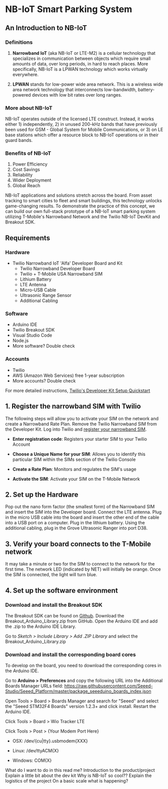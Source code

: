 NB-IoT Smart Parking System
===========================

An Introduction to NB-IoT
-------------------------

### Definitions

1. **Narrowband IoT** (aka NB-IoT or LTE-M2) is a cellular technology that specializes in communication between objects which require small amounts of data, over long periods, in hard to reach places. More specifically, NB-IoT is a LPWAN technology which works virtually everywhere.

2. **LPWAN** stands for low-power wide area network. This is a wireless wide area network technology that interconnects low-bandwidth, battery-powered devices with low bit rates over long ranges.

### More about NB-IoT
NB-IoT operates outside of the licensed LTE construct. Instead, it works either 1) independently, 2) in unused 200-kHz bands that have previously been used for GSM - Global System for Mobile Communications, or 3) on LE base stations which offer a resource block to NB-IoT operations or in their guard bands.

### Benefits of NB-IoT
1. Power Efficiency
2. Cost Savings
3. Reliability
4. Wider Deployment
5. Global Reach

NB-IoT applications and solutions stretch across the board. From asset tracking to smart cities to fleet and smart buildings, this technology unlocks game-changing results. To demonstrate the practice of this concept, we can build our own full-stack prototype of a NB-IoT smart parking system utilizing T-Mobile's Narrowband Network and the Twilio NB-IoT DevKit and Breakout SDK.

Requirements
------------
### Hardware
* Twilio Narrowband IoT 'Alfa' Developer Board and Kit
  * Twilio Narrowband Developer Board
  * Twilio + T-Mobile USA Narrowband SIM
  * Lithium Battery
  * LTE Antenna
  * Micro-USB Cable
  * Ultrasonic Range Sensor
  * Additional Cabling

### Software
* Arduino IDE
* Twilio Breakout SDK
* Visual Studio Code
* Node.js
* More software? Double check

### Accounts
* Twilio
* AWS (Amazon Web Services) free 1-year subscription
* More accounts? Double check

For more detailed instructions, [Twilio's Developer Kit Setup Quickstart](https://www.twilio.com/wireless/narrowband/devkit)

## 1. Register the narrowband SIM with Twilio
The following steps will allow you to activate your SIM on the network and create a Narrowband Rate Plan. Remove the Twilio Narrowband SIM from the Developer Kit. Log into Twilio and [register your narrowband SIM](https://www.twilio.com/docs/wireless/quickstart/alfa-developer-kit#step-1-register-your-narrowband-sim).

* __Enter registration code__: Registers your starter SIM to your Twilio Account

* __Choose a Unique Name for your SIM__: Allows you to identify this particular SIM within the SIMs section of the Twilio Console

* __Create a Rate Plan__: Monitors and regulates the SIM's usage

* __Activate the SIM__: Activate your SIM on the T-Mobile Network

## 2. Set up the Hardware
Pop out the nano form factor (the smallest form) of the Narrowband SIM and insert the SIM into the Developer board. Connect the LTE antenna. Plug in the micro USB cable into the board and insert the other end of the cable into a USB port on a computer. Plug in the lithium battery. Using the additional cabling, plug in the Grove Ultrasonic Ranger into port D38. 

## 3. Verify your board connects to the T-Mobile network
It may take a minute or two for the SIM to connect to the network for the first time. The network LED (indicated by NET) will initially be orange. Once the SIM is connected, the light will turn blue.

## 4. Set up the software environment

### Download and install the Breakout SDK
The Breakout SDK can be found on [Github](https://github.com/twilio/Breakout_Arduino_Library#setting-up-your-development-environment). Download the Breakout_Arduino_Library.zip from GitHub. Open the Arduino IDE and add the .zip to the Arduino IDE Library.

   Go to *Sketch > Include Library > Add .ZIP Library* and select the Breakout_Arduino_Library.zip

### Download and install the corresponding board cores
To develop on the board, you need to download the corresponding cores in the Arduino IDE.

   Go to **Arduino > Preferences** and copy the following URL into the Additional Boards Manager URLs field: <https://raw.githubusercontent.com/Seeed-Studio/Seeed_Platform/master/package_seeeduino_boards_index.json>
   
   
   Open Tools > Board > Boards Manager and search for "Seeed" and select the "Seeed STM32F4 Boards" version 1.2.3+ and click install. Restart the Arduino IDE.
   
   
  Click Tools > Board > Wio Tracker LTE
   
   
  Click Tools > Post > {Your Modem Port Here}
    
   * OSX: /dev/{cu|tty}.usbmodem{XXX}
    
   * Linux: /dev/ttyACM{X}
    
   * Windows: COM{X}


What do I want to do in this read me?
    Introduction to the product/project
    Explain a little bit about the dev kit
    Why is NB-IoT so cool??
    Explain the logistics of the project
        On a basic scale what is happening?
